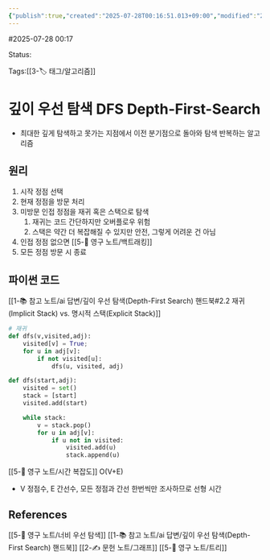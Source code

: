 ```yaml
---
{"publish":true,"created":"2025-07-28T00:16:51.013+09:00","modified":"2025-08-01T00:19:45.529+09:00","cssclasses":""}
---
```


#2025-07-28 00:17

Status: 

Tags:[[3-🏷️ 태그/알고리즘]] 

# 깊이 우선 탐색 DFS Depth-First-Search
- 최대한 깊게 탐색하고 못가는 지점에서 이전 분기점으로 돌아와 탐색 반복하는 알고리즘
## 원리
1. 시작 정점 선택
2. 현재 정점을 방문 처리
3. 미방문 인접 정점을 재귀 혹은 스택으로 탐색
	1. 재귀는 코드 간단하지만 오버플로우 위험
	2. 스택은 약간 더 복잡해질 수 있지만 안전, 그렇게 어려운 건 아님
4. 인접 정점 없으면 [[5-💎 영구 노트/백트래킹]]
5. 모든 정점 방문 시 종료

## 파이썬 코드
[[1-📚 참고 노트/ai 답변/깊이 우선 탐색(Depth-First Search) 핸드북#2.2 재귀(Implicit Stack) vs. 명시적 스택(Explicit Stack)]]

```python
# 재귀
def dfs(v,visited,adj):
	visited[v] = True;
	for u in adj[v]:
		if not visited[u]:
			dfs(u, visited, adj)

```
```python
def dfs(start,adj):
	visited = set()
	stack = [start]
	visited.add(start)

	while stack:
		v = stack.pop()
		for u in adj[v]:
			if u not in visited:
				visited.add(u)
				stack.append(u)
```
[[5-💎 영구 노트/시간 복잡도]] O(V+E)
- V 정점수, E 간선수, 모든 정점과 간선 한번씩만 조사하므로 선형 시간

## References
[[5-💎 영구 노트/너비 우선 탐색]]
[[1-📚 참고 노트/ai 답변/깊이 우선 탐색(Depth-First Search) 핸드북]]
[[2-✍️ 문헌 노트/그래프]]
[[5-💎 영구 노트/트리]]